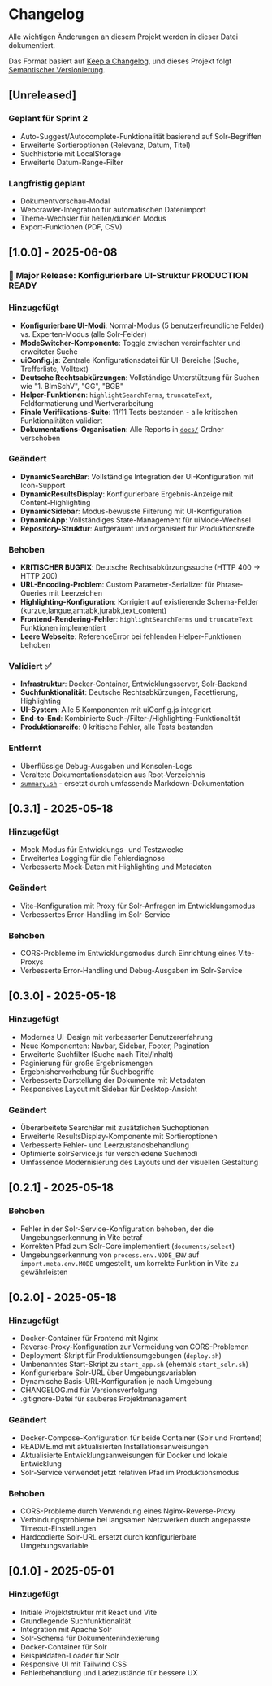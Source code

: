 # Changelog

Alle wichtigen Änderungen an diesem Projekt werden in dieser Datei dokumentiert.

Das Format basiert auf [Keep a Changelog](https://keepachangelog.com/de/1.0.0/),
und dieses Projekt folgt [Semantischer Versionierung](https://semver.org/lang/de/).

## [Unreleased]

### Geplant für Sprint 2
- Auto-Suggest/Autocomplete-Funktionalität basierend auf Solr-Begriffen
- Erweiterte Sortieroptionen (Relevanz, Datum, Titel)
- Suchhistorie mit LocalStorage
- Erweiterte Datum-Range-Filter

### Langfristig geplant
- Dokumentvorschau-Modal
- Webcrawler-Integration für automatischen Datenimport
- Theme-Wechsler für hellen/dunklen Modus
- Export-Funktionen (PDF, CSV)

## [1.0.0] - 2025-06-08

### 🎉 Major Release: Konfigurierbare UI-Struktur PRODUCTION READY

### Hinzugefügt
- **Konfigurierbare UI-Modi**: Normal-Modus (5 benutzerfreundliche Felder) vs. Experten-Modus (alle Solr-Felder)
- **ModeSwitcher-Komponente**: Toggle zwischen vereinfachter und erweiteter Suche
- **uiConfig.js**: Zentrale Konfigurationsdatei für UI-Bereiche (Suche, Trefferliste, Volltext)
- **Deutsche Rechtsabkürzungen**: Vollständige Unterstützung für Suchen wie "1. BImSchV", "GG", "BGB"
- **Helper-Funktionen**: `highlightSearchTerms`, `truncateText`, Feldformatierung und Wertverarbeitung
- **Finale Verifikations-Suite**: 11/11 Tests bestanden - alle kritischen Funktionalitäten validiert
- **Dokumentations-Organisation**: Alle Reports in [`docs/`](docs/) Ordner verschoben

### Geändert  
- **DynamicSearchBar**: Vollständige Integration der UI-Konfiguration mit Icon-Support
- **DynamicResultsDisplay**: Konfigurierbare Ergebnis-Anzeige mit Content-Highlighting
- **DynamicSidebar**: Modus-bewusste Filterung mit UI-Konfiguration
- **DynamicApp**: Vollständiges State-Management für uiMode-Wechsel
- **Repository-Struktur**: Aufgeräumt und organisiert für Produktionsreife

### Behoben
- **KRITISCHER BUGFIX**: Deutsche Rechtsabkürzungssuche (HTTP 400 → HTTP 200)
- **URL-Encoding-Problem**: Custom Parameter-Serializer für Phrase-Queries mit Leerzeichen
- **Highlighting-Konfiguration**: Korrigiert auf existierende Schema-Felder (kurzue,langue,amtabk,jurabk,text_content)
- **Frontend-Rendering-Fehler**: `highlightSearchTerms` und `truncateText` Funktionen implementiert
- **Leere Webseite**: ReferenceError bei fehlenden Helper-Funktionen behoben

### Validiert ✅
- **Infrastruktur**: Docker-Container, Entwicklungsserver, Solr-Backend
- **Suchfunktionalität**: Deutsche Rechtsabkürzungen, Facettierung, Highlighting
- **UI-System**: Alle 5 Komponenten mit uiConfig.js integriert
- **End-to-End**: Kombinierte Such-/Filter-/Highlighting-Funktionalität
- **Produktionsreife**: 0 kritische Fehler, alle Tests bestanden

### Entfernt
- Überflüssige Debug-Ausgaben und Konsolen-Logs
- Veraltete Dokumentationsdateien aus Root-Verzeichnis
- [`summary.sh`](summary.sh) - ersetzt durch umfassende Markdown-Dokumentation

## [0.3.1] - 2025-05-18

### Hinzugefügt
- Mock-Modus für Entwicklungs- und Testzwecke
- Erweitertes Logging für die Fehlerdiagnose
- Verbesserte Mock-Daten mit Highlighting und Metadaten

### Geändert
- Vite-Konfiguration mit Proxy für Solr-Anfragen im Entwicklungsmodus
- Verbessertes Error-Handling im Solr-Service

### Behoben
- CORS-Probleme im Entwicklungsmodus durch Einrichtung eines Vite-Proxys
- Verbesserte Error-Handling und Debug-Ausgaben im Solr-Service

## [0.3.0] - 2025-05-18

### Hinzugefügt
- Modernes UI-Design mit verbesserter Benutzererfahrung
- Neue Komponenten: Navbar, Sidebar, Footer, Pagination
- Erweiterte Suchfilter (Suche nach Titel/Inhalt)
- Paginierung für große Ergebnismengen
- Ergebnishervorhebung für Suchbegriffe
- Verbesserte Darstellung der Dokumente mit Metadaten
- Responsives Layout mit Sidebar für Desktop-Ansicht

### Geändert
- Überarbeitete SearchBar mit zusätzlichen Suchoptionen
- Erweiterte ResultsDisplay-Komponente mit Sortieroptionen
- Verbesserte Fehler- und Leerzustandsbehandlung
- Optimierte solrService.js für verschiedene Suchmodi
- Umfassende Modernisierung des Layouts und der visuellen Gestaltung

## [0.2.1] - 2025-05-18

### Behoben
- Fehler in der Solr-Service-Konfiguration behoben, der die Umgebungserkennung in Vite betraf
- Korrekten Pfad zum Solr-Core implementiert (`documents/select`)
- Umgebungserkennung von `process.env.NODE_ENV` auf `import.meta.env.MODE` umgestellt, um korrekte Funktion in Vite zu gewährleisten

## [0.2.0] - 2025-05-18

### Hinzugefügt
- Docker-Container für Frontend mit Nginx
- Reverse-Proxy-Konfiguration zur Vermeidung von CORS-Problemen
- Deployment-Skript für Produktionsumgebungen (`deploy.sh`)
- Umbenanntes Start-Skript zu `start_app.sh` (ehemals `start_solr.sh`)
- Konfigurierbare Solr-URL über Umgebungsvariablen
- Dynamische Basis-URL-Konfiguration je nach Umgebung
- CHANGELOG.md für Versionsverfolgung
- .gitignore-Datei für sauberes Projektmanagement

### Geändert
- Docker-Compose-Konfiguration für beide Container (Solr und Frontend)
- README.md mit aktualisierten Installationsanweisungen
- Aktualisierte Entwicklungsanweisungen für Docker und lokale Entwicklung
- Solr-Service verwendet jetzt relativen Pfad im Produktionsmodus

### Behoben
- CORS-Probleme durch Verwendung eines Nginx-Reverse-Proxy
- Verbindungsprobleme bei langsamen Netzwerken durch angepasste Timeout-Einstellungen
- Hardcodierte Solr-URL ersetzt durch konfigurierbare Umgebungsvariable

## [0.1.0] - 2025-05-01

### Hinzugefügt
- Initiale Projektstruktur mit React und Vite
- Grundlegende Suchfunktionalität
- Integration mit Apache Solr
- Solr-Schema für Dokumentenindexierung
- Docker-Container für Solr
- Beispieldaten-Loader für Solr
- Responsive UI mit Tailwind CSS
- Fehlerbehandlung und Ladezustände für bessere UX
